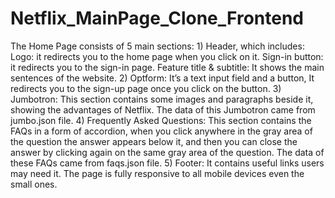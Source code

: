 # Netflix_MainPage_Clone_Frontend
The Home Page consists of 5 main sections:  1) Header, which includes:  Logo: it redirects you to the home page when you click on it. Sign-in button: it redirects you to the sign-in page. Feature title &amp; subtitle: It shows the main sentences of the website. 2) Optform: It’s a text input field and a button, It redirects you to the sign-up page once you click on the button.  3) Jumbotron: This section contains some images and paragraphs beside it, showing the advantages of Netflix. The data of this Jumbotron came from jumbo.json file.  4) Frequently Asked Questions: This section contains the FAQs in a form of accordion, when you click anywhere in the gray area of the question the answer appears below it, and then you can close the answer by clicking again on the same gray area of the question. The data of these FAQs came from faqs.json file.  5) Footer: It contains useful links users may need it.  The page is fully responsive to all mobile devices even the small ones. 
